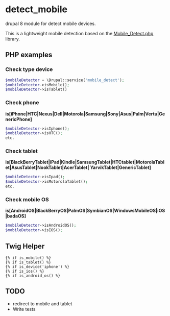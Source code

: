 detect_mobile
=============
drupal 8 module for detect mobile devices.

This is a lightweight mobile detection based on the [Mobile_Detect.php](http://mobiledetect.net/) library.

PHP examples
------------

### Check type device
``` php
$mobileDetector = \Drupal::service('mobile_detect');
$mobileDetector->isMobile();
$mobileDetector->isTablet()
```

### Check phone
**is[iPhone|HTC|Nexus|Dell|Motorola|Samsung|Sony|Asus|Palm|Vertu|GenericPhone]**

``` php
$mobileDetector->isIphone();
$mobileDetector->isHTC();
etc.
```

### Check tablet
**is[BlackBerryTablet|iPad|Kindle|SamsungTablet|HTCtablet|MotorolaTablet|AsusTablet|NookTablet|AcerTablet|
YarvikTablet|GenericTablet]**

```php
$mobileDetector->isIpad();
$mobileDetector->isMotorolaTablet();
etc.
```

### Check mobile OS
**is[AndroidOS|BlackBerryOS|PalmOS|SymbianOS|WindowsMobileOS|iOS|badaOS]**

```php
$mobileDetector->isAndroidOS();
$mobileDetector->isIOS();
```

Twig Helper
-----------

```jinja
{% if is_mobile() %}
{% if is_tablet() %}
{% if is_device('iphone') %} 
{% if is_ios() %}
{% if is_android_os() %}
```

TODO
---------

* redirect to mobile and tablet
* Write tests
